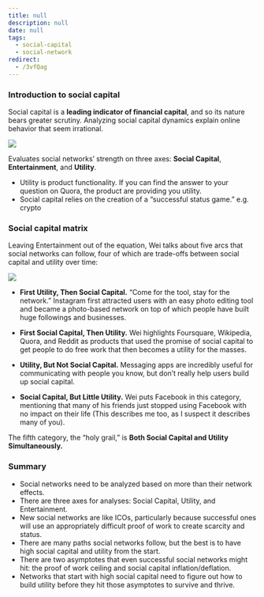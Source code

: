 ```yaml
---
title: null
description: null
date: null
tags:
  - social-capital
  - social-network
redirect:
  - /3vfQag
---
```


### Introduction to social capital

Social capital is a **leading indicator of financial capital**, and so its nature bears greater scrutiny. Analyzing social capital dynamics explain online behavior that seem irrational.

![](https://cdn.substack.com/image/fetch/f_auto,q_auto:good,fl_progressive:steep/https%3A%2F%2Fbucketeer-e05bbc84-baa3-437e-9518-adb32be77984.s3.amazonaws.com%2Fpublic%2Fimages%2F3d47658b-0220-4672-9aa0-5a5e8c28c4c8_799x640.png)

Evaluates social networks’ strength on three axes: **Social Capital**, **Entertainment**, and **Utility**.

- Utility is product functionality. If you can find the answer to your question on Quora, the product are providing you utility.
- Social capital relies on the creation of a “successful status game.” e.g. crypto

### Social capital matrix

Leaving Entertainment out of the equation, Wei talks about five arcs that social networks can follow, four of which are trade-offs between social capital and utility over time:

![](https://cdn.substack.com/image/fetch/f_auto,q_auto:good,fl_progressive:steep/https%3A%2F%2Fbucketeer-e05bbc84-baa3-437e-9518-adb32be77984.s3.amazonaws.com%2Fpublic%2Fimages%2Fabf52794-aa11-4986-b2d7-0f6452774a30_1600x303.png)

- **First Utility, Then Social Capital.** “Come for the tool, stay for the network.” Instagram first attracted users with an easy photo editing tool and became a photo-based network on top of which people have built huge followings and businesses.

- **First Social Capital, Then Utility.** Wei highlights Foursquare, Wikipedia, Quora, and Reddit as products that used the promise of social capital to get people to do free work that then becomes a utility for the masses.

- **Utility, But Not Social Capital.** Messaging apps are incredibly useful for communicating with people you know, but don’t really help users build up social capital.

- **Social Capital, But Little Utility.** Wei puts Facebook in this category, mentioning that many of his friends just stopped using Facebook with no impact on their life (This describes me too, as I suspect it describes many of you).

The fifth category, the “holy grail,” is **Both Social Capital and Utility Simultaneously.**

### Summary

- Social networks need to be analyzed based on more than their network effects.
- There are three axes for analyses: Social Capital, Utility, and Entertainment.
- New social networks are like ICOs, particularly because successful ones will use an appropriately difficult proof of work to create scarcity and status.
- There are many paths social networks follow, but the best is to have high social capital and utility from the start.
- There are two asymptotes that even successful social networks might hit: the proof of work ceiling and social capital inflation/deflation.
- Networks that start with high social capital need to figure out how to build utility before they hit those asymptotes to survive and thrive.
